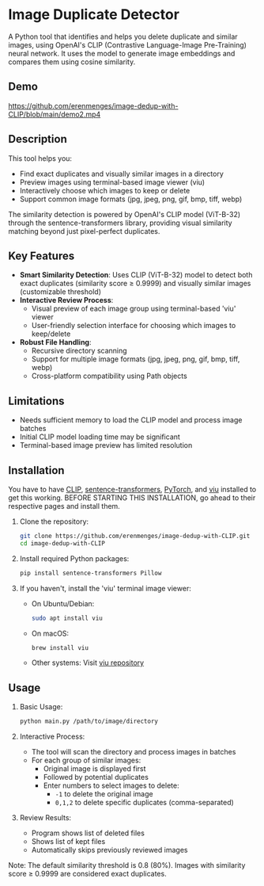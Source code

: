# Image Duplicate Detector

A Python tool that identifies and helps you delete duplicate and similar images, using OpenAI's CLIP (Contrastive Language-Image Pre-Training) neural network. It uses the model to generate image embeddings and compares them using cosine similarity.

## Demo

https://github.com/erenmenges/image-dedup-with-CLIP/blob/main/demo2.mp4

## Description

This tool helps you:

- Find exact duplicates and visually similar images in a directory
- Preview images using terminal-based image viewer (viu)
- Interactively choose which images to keep or delete
- Support common image formats (jpg, jpeg, png, gif, bmp, tiff, webp)

The similarity detection is powered by OpenAI's CLIP model (ViT-B-32) through the sentence-transformers library, providing visual similarity matching beyond just pixel-perfect duplicates.

## Key Features

- **Smart Similarity Detection**: Uses CLIP (ViT-B-32) model to detect both exact duplicates (similarity score ≥ 0.9999) and visually similar images (customizable threshold)
- **Interactive Review Process**:
  - Visual preview of each image group using terminal-based 'viu' viewer
  - User-friendly selection interface for choosing which images to keep/delete
- **Robust File Handling**:
  - Recursive directory scanning
  - Support for multiple image formats (jpg, jpeg, png, gif, bmp, tiff, webp)
  - Cross-platform compatibility using Path objects

## Limitations

- Needs sufficient memory to load the CLIP model and process image batches
- Initial CLIP model loading time may be significant
- Terminal-based image preview has limited resolution

## Installation

You have to have [CLIP](https://github.com/openai/CLIP), [sentence-transformers](https://pypi.org/project/sentence-transformers/), [PyTorch](https://pytorch.org/), and [viu](https://github.com/atanunq/viu) installed to get this working. BEFORE STARTING THIS INSTALLATION, go ahead to their respective pages and install them.

1. Clone the repository:

   ```bash
   git clone https://github.com/erenmenges/image-dedup-with-CLIP.git
   cd image-dedup-with-CLIP
   ```

2. Install required Python packages:

   ```bash
   pip install sentence-transformers Pillow
   ```

3. If you haven't, install the 'viu' terminal image viewer:
   - On Ubuntu/Debian:

     ```bash
     sudo apt install viu
     ```

   - On macOS:

     ```bash
     brew install viu
     ```

   - Other systems: Visit [viu repository](https://github.com/atanunq/viu)

## Usage

1. Basic Usage:

   ```bash
   python main.py /path/to/image/directory
   ```

2. Interactive Process:
   - The tool will scan the directory and process images in batches
   - For each group of similar images:
     - Original image is displayed first
     - Followed by potential duplicates
     - Enter numbers to select images to delete:
       - `-1` to delete the original image
       - `0,1,2` to delete specific duplicates (comma-separated)

3. Review Results:
   - Program shows list of deleted files
   - Shows list of kept files
   - Automatically skips previously reviewed images

Note: The default similarity threshold is 0.8 (80%). Images with similarity score ≥ 0.9999 are considered exact duplicates.
